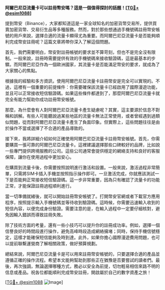 **阿爾巴尼亞流量卡可以註冊幣安嗎？這是一個值得探討的話題！[[TG💪+ @esim1088](https://t.me/s/esim1088)]**

提到幣安（Binance），大家都知道這是一家全球知名的加密貨幣交易所，提供買賣加密貨幣、交易衍生品等多種服務。然而，對於那些想通過手機號碼註冊幣安帳號的用戶來說，選擇合適的流量卡顯得尤為重要。而阿爾巴尼亞流量卡是否能夠順利完成幣安註冊呢？這篇文章將帶你深入了解這個問題。

首先，我們需要明白，幣安對註冊帳號的要求並不算苛刻，但也不是完全沒有限制。一般來說，註冊時需要提供有效的手機號碼來接收驗證碼，這是最基本的步驟。而阿爾巴尼亞作為一個歐洲國家，其流量卡是否能滿足幣安的要求，就成為了大家關心的焦點。

根據我的經驗和多方資訊，使用阿爾巴尼亞流量卡註冊幣安是完全可以實現的。不過，這裡有一個重要的前提條件：你需要確保該流量卡已經啟用了國際漫遊功能，並且可以正常接收短信驗證碼。如果這些條件都達到了，那麼阿爾巴尼亞流量卡就完全有能力幫助你成功註冊幣安帳號。

那麼，為什麼會有人對阿爾巴尼亞流量卡產生疑慮呢？其實，這主要源於信息不對稱和誤解。有些人可能聽說過某些地區的流量卡無法正常使用，或者曾經遇到過類似問題，從而對阿爾巴尼亞流量卡產生了負面印象。但實際上，這些問題往往是由於操作不當或選擇了不合適的產品導致的。

接下來，我將詳細介紹如何正確使用阿爾巴尼亞流量卡註冊幣安帳號。首先，你需要購買一張可靠的阿爾巴尼亞流量卡。這裡建議選擇那些口碑較好的品牌，比如說一些專門提供跨境服務的公司。這些公司通常會提供穩定的網絡支持和良好的客服保障，讓你在使用過程中更加安心。

在購買到流量卡後，你需要按照說明進行激活和設置。一般來說，激活過程非常簡單，只需將SIM卡插入手機並按照指示操作即可。一旦激活完成，你就應該測試一下是否能夠正常接收短信驗證碼。這一步非常重要，因為只有確認了流量卡的功能正常，才能保證註冊過程順利進行。

當一切準備就緒後，就可以開始註冊幣安帳號了。打開幣安官網或者下載官方應用程序，按照提示輸入手機號碼並等待收到驗證碼。這時候，你需要迅速輸入收到的短信內容，以便完成身份驗證。需要注意的是，在輸入過程中一定要仔細核對，避免因輸入錯誤而導致註冊失敗。

除了技術方面的考量，還有一些小技巧可以提升你的註冊成功率。例如，選擇一個信譽良好的時間段進行操作，避免高峰時段造成網絡擁堵；同時，保持手機信號穩定，這樣才能確保短信能夠及時到達。此外，如果你擔心國際漫遊費用問題，也可以提前聯繫運營商了解相關政策，做好預算規劃。

總結來說，阿爾巴尼亞流量卡是可以用來註冊幣安帳號的，只要選擇合適的產品並遵循正確的操作流程。希望本文能夠幫助到那些正在猶豫是否要嘗試的讀者們。最後，再次強調，無論選擇哪種方式，務必以安全為前提，切勿輕易相信來路不明的信息或產品。祝各位都能順利完成幣安註冊，開啟屬於自己的數字資產之旅！

[[TG💪+ @esim1088](https://t.me/s/esim1088) ![Image](https://i.postimg.cc/4NQfJmqS/Snipaste-2025-05-13-00-14-12.png)]